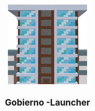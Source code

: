 <p align="center"><img src="../src/assets/images/icon.png" alt="icon-launcher"></p>

<h1 align="center">Gobierno
-Launcher</h1>
